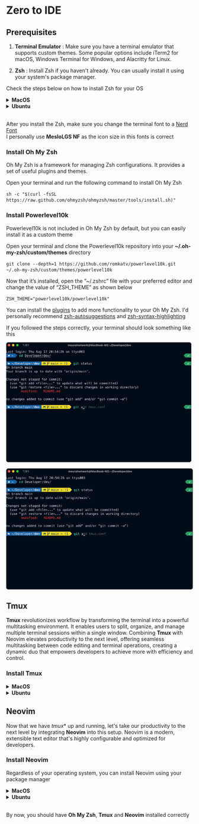 # Zero to IDE

## Prerequisites
1. **Terminal Emulator** : Make sure you have a terminal emulator that supports custom themes. Some popular options include iTerm2 for macOS, Windows Terminal for Windows, and Alacritty for Linux.

2. **Zsh** : Install Zsh if you haven't already. You can usually install it using your system's package manager.

Check the  steps below on how to install Zsh for your OS

<details>

<summary>
<b> MacOS </b>
</summary>

You can use [Homebrew](https://brew.sh) to install **zsh** in MacOS by running

```
brew install zsh
```

After Zsh is installed, you can set it as your default shell by running 

```
chsh -s /usr/local/bin/zsh
```

Close and reopen your Terminal to start using Zsh as your default shell

</details>




<details>

<summary>
<b> Ubuntu </b>
</summary>

Open a terminal on your Ubuntu machine and run the following command to install Zsh using the package manager

```
sudo apt install zsh
```

After Zsh is installed, you can set it as your default shell by running 

```
chsh -s $(which zsh)
```

Close and reopen your Terminal to start using Zsh as your default shell

</details>

<br>

After you install the Zsh, make sure you change the terminal font to a [Nerd Font](https://www.nerdfonts.com) <br>
I personally use **MesloLGS NF** as the icon size in this fonts is correct

### Install Oh My Zsh
Oh My Zsh is a framework for managing Zsh configurations. It provides a set of useful plugins and themes. 

Open your terminal and run the following command to install Oh My Zsh

```
sh -c "$(curl -fsSL https://raw.github.com/ohmyzsh/ohmyzsh/master/tools/install.sh)"
```

### Install Powerlevel10k
Powerlevel10k is not included in Oh My Zsh by default, but you can easily install it as a custom theme

Open your terminal and clone the Powerlevel10k repository into your **~/.oh-my-zsh/custom/themes** directory

```
git clone --depth=1 https://github.com/romkatv/powerlevel10k.git ~/.oh-my-zsh/custom/themes/powerlevel10k
```

Now that it’s installed, open the ”~/.zshrc” file with your preferred editor and change the value of “ZSH_THEME” as shown below

```
ZSH_THEME="powerlevel10k/powerlevel10k"
```

You can install the [plugins](https://github.com/ohmyzsh/ohmyzsh/wiki/Plugins) to add more functionality to your Oh My Zsh. I'd personally recommend [zsh-autosuggestions](https://github.com/zsh-users/zsh-autosuggestions/blob/master/INSTALL.md) and [zsh-syntax-highlighting](https://github.com/zsh-users/zsh-syntax-highlighting/blob/master/INSTALL.md) 


If you followed the steps correctly, your terminal should look something like this

<img src="./assets/images/terminal.png" alt="Example Image" width="500" height="">


![Oh My Zsh + powerlevel10k Terminal Image](./assets/images/terminal.png)

## Tmux
**Tmux** revolutionizes workflow by transforming the terminal into a powerful multitasking environment. It enables users to split, organize, and manage multiple terminal sessions within a single window. Combining **Tmux** with Neovim elevates productivity to the next level, offering seamless multitasking between code editing and terminal operations, creating a dynamic duo that empowers developers to achieve more with efficiency and control.

### Install Tmux

<details>
<summary> <b> MacOS </b> </summary>

You can use [Homebrew](https://brew.sh) to install **tmux** in MacOS by running 

```
brew install tmux
```
</details>


<details>
<summary> <b> Ubuntu </b> </summary>

Open a terminal on your Ubuntu machine and run the following command to install tmux using the package manager

```
sudo apt install tmux
```
</details>


## Neovim
Now that we have *tmux** up and running, let's take our productivity to the next level by integrating **Neovim** into this setup. Neovim is a modern, extensible text editor that's highly configurable and optimized for developers.

### Install Neovim

Regardless of your operating system, you can install Neovim using your package manager

<details>
<summary> <b> MacOS </b> </summary>

On MacOS, use Homebrew. Open your terminal and run

```
brew install tmux
```
</details>


<details>
<summary> <b> Ubuntu </b> </summary>

On your Ubuntu machine. Open your terminal and run

```
sudo apt install tmux
```
</details>

<br>

By now, you should have **Oh My Zsh**, **Tmux** and **Neovim** installed correctly





